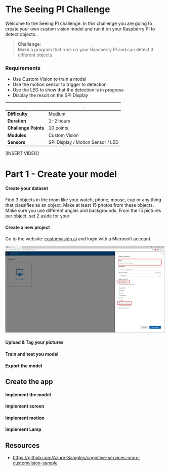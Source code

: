 
# The Seeing PI Challenge #

Welcome to the Seeing PI challenge. In this challenge you are going to create your own custom vision model and run it on your Raspberry PI to detect objects.

> **Challenge**:   
> Make a program that runs on your Rapsberry PI and can detect 3 different objects.

### Requirements 
- Use Custom Vision to train a model
- Use the motion sensor to trigger to detection
- Use the LED to show that the detection is in progress
- Display the result on the SPI Display

| . | . |
| ---- | ---- |
| **Difficulty** | Medium |
| **Duration** | 1-2 hours |
| **Challenge Points** | 10 points |
| **Modules** | Custom Vision |
| **Sensors**| SPI Display / Motion Sensor / LED |  


[INSERT VIDEO]


# Part 1 - Create your model

#### Create your dataset
Find 3 objects in the room like your watch, phone, mouse, cup or any thing that classifies as an object.
Make at least 15 photos from these objects. Make sure you use different angles and backgrounds.
From the 15 pictures per object, set 2 aside for your 

#### Create a new project
Go to the website: [customvision.ai](https://www.customvision.ai) and login with a Microsoft account. 

![alt text](assets/img_3001.jpg)


#### Upload & Tag your pictures

#### Train and test you model

#### Export the model





## Create the app

#### Implement the model

#### Implement screen

#### Implement motion

#### Implement Lamp


## Resources


* https://github.com/Azure-Samples/cognitive-services-onnx-customvision-sample
